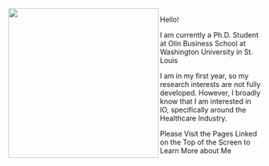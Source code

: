 
<img align="left" width="300"  src="https://user-images.githubusercontent.com/60712465/131029942-56989f78-4f40-4af2-b5f2-b7c7aae06924.jpg">

Hello!

I am currently a Ph.D. Student at Olin Business School at Washington University in St. Louis

I am in my first year, so my research interests are not fully developed. However, I broadly know that I am interested in IO, specifically around the Healthcare Industry.

Please Visit the Pages Linked on the Top of the Screen to Learn More about Me

